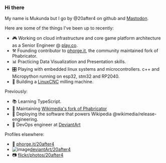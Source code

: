 ### Hi there 

My name is Mukunda but I go by @20after4 on github and <a rel="me" href="https://wikis.world/@20after4">Mastodon</a>.

Here are some of the things I've been up to recently:

- 🎮 Working on cloud infrastructure and core game platform architecture as a Senior Engineer @ [play.co](https://github.com/play-co).
- ⚒️ Founding contributor to [phorge.it](https://we.phorge.it), the community maintained fork of Phabricator.
- 📊 Practicing Data Visualization and Presentation skills.
- 🎛️ Playing with embedded linux systems and microcontrollers. c++ and Micropython running on esp32, stm32 and RP2040.
- 🔧 Building a [LinuxCNC](https://linuxcnc.org/) milling machine.


Previously:
- 📚 Learning TypeScript.
- 🔭 Maintaining [Wikimedia's fork of Phabricator](https://phabricator.wikimedia.org)  
- 🚢 Deploying the software that powers Wikipedia @wikimedia/release-engineering.
- :art: DevOps engineer at [DeviantArt](https://www.deviantart.com/)


Profiles elsewhere:
- 🔗 [phorge.it/20after4](https://we.phorge.it/p/20after4/)
- ![image](https://github.com/20after4/20after4/assets/30934/f28ada0d-b32e-408f-99bb-704dcd275b3d)[deviantArt/20after4](https://www.deviantart.com/20after4)
- :camera: [flickr/photos/20after4](https://www.flickr.com/photos/20after4/)
